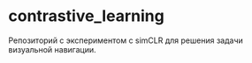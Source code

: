 # contrastive_learning
Репозиторий с экспериментом с simCLR для решения задачи визуальной навигации.
